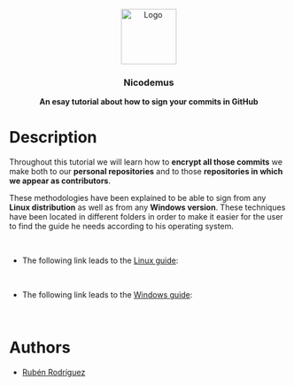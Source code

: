 <p align="center">
    <img src="https://i.ibb.co/r2F9Xfy/Cifrado.png" alt="Logo" width=100height=100>
  </a>

  <h3 align="center">Nicodemus</h3>

  <p align="center">
    <b>An esay tutorial about how to sign your commits in GitHub</b> <br>
  </p>
</p>

# Description

Throughout this tutorial we will learn how to **encrypt all those commits** we make both to our **personal repositories** and to 
those **repositories in which we appear as contributors**.

These methodologies have been explained to be able to sign from any **Linux distribution** as well as from any **Windows version**.
These techniques have been located in different folders in order to make it easier for the user to find the guide he needs
according to his operating system.

&nbsp;

* The following link leads to the [Linux guide](https://github.com/ZgzInfinity/Nicodemus/tree/master/SigningLinux):

&nbsp;

* The following link leads to the [Windows guide](https://github.com/ZgzInfinity/Nicodemus/tree/master/SigningWindows):

&nbsp;

# Authors

* [Rubén Rodríguez](https://github.com/ZgzInfinity)